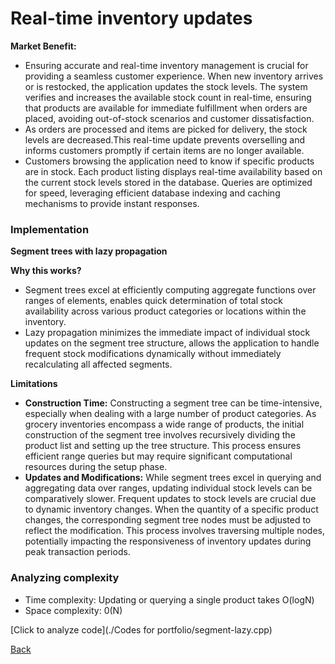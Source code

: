 # Real-time inventory updates
<b> Market Benefit: </b>
- Ensuring accurate and real-time inventory management is crucial for providing a seamless customer experience. When new inventory arrives or is restocked, the application updates the stock levels. The system verifies and increases the available stock count in real-time, ensuring that products are available for immediate fulfillment when orders are placed, avoiding out-of-stock scenarios and customer dissatisfaction.
- As orders are processed and items are picked for delivery, the stock levels are decreased.This real-time update prevents overselling and informs customers promptly if certain items are no longer available.
- Customers browsing the application need to know if specific products are in stock. Each product listing displays real-time availability based on the current stock levels stored in the database. Queries are optimized for speed, leveraging efficient database indexing and caching mechanisms to provide instant responses.<br>

### Implementation

<b> Segment trees with lazy propagation</b> <br>

<b> Why this works?</b>
- Segment trees excel at efficiently computing aggregate functions over ranges of elements, enables quick determination of total stock availability across various product categories or locations within the inventory.
- Lazy propagation minimizes the immediate impact of individual stock updates on the segment tree structure, allows the application to handle frequent stock modifications dynamically without immediately recalculating all affected segments.<br>

<b> Limitations</b>
- <b>Construction Time:</b> Constructing a segment tree can be time-intensive, especially when dealing with a large number of product categories. As grocery inventories encompass a wide range of products, the initial construction of the segment tree involves recursively dividing the product list and setting up the tree structure. This process ensures efficient range queries but may require significant computational resources during the setup phase.
- <b>Updates and Modifications:</b> While segment trees excel in querying and aggregating data over ranges, updating individual stock levels can be comparatively slower. Frequent updates to stock levels are crucial due to dynamic inventory changes. When the quantity of a specific product changes, the corresponding segment tree nodes must be adjusted to reflect the modification. This process involves traversing multiple nodes, potentially impacting the responsiveness of inventory updates during peak transaction periods. <br>

### Analyzing complexity </b>
- Time complexity: Updating or querying a single product takes O(logN)
- Space complexity: 0(N)<br>

[Click to analyze code](./Codes for portfolio/segment-lazy.cpp)
  



[Back](README.md#applying-dsa-to-achieve-key-functionalities)

